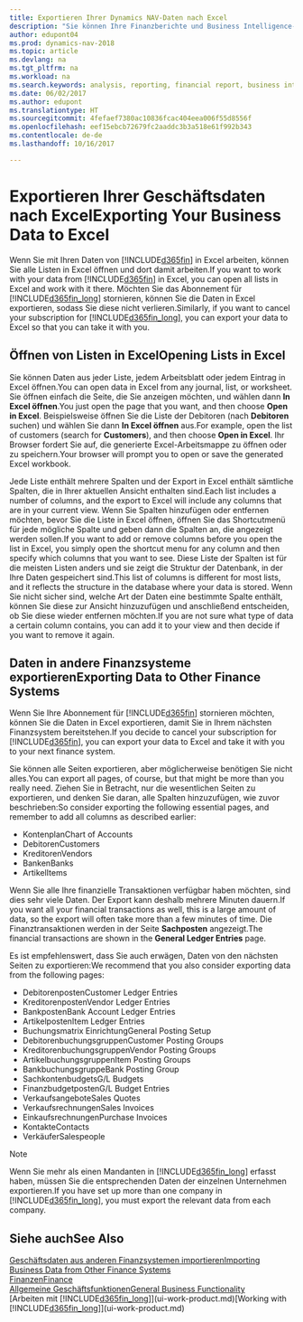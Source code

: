 ```yaml
---
title: Exportieren Ihrer Dynamics NAV-Daten nach Excel
description: "Sie können Ihre Finanzberichte und Business Intelligence-Daten von Dynamics NAV  nach Excel exportieren, oder Ihre Dynamics NAV-Daten in Excel öffnen."
author: edupont04
ms.prod: dynamics-nav-2018
ms.topic: article
ms.devlang: na
ms.tgt_pltfrm: na
ms.workload: na
ms.search.keywords: analysis, reporting, financial report, business intelligence, BI, Excel
ms.date: 06/02/2017
ms.author: edupont
ms.translationtype: HT
ms.sourcegitcommit: 4fefaef7380ac10836fcac404eea006f55d8556f
ms.openlocfilehash: eef15ebcb72679fc2aaddc3b3a518e61f992b343
ms.contentlocale: de-de
ms.lasthandoff: 10/16/2017

---
```

# <a name="exporting-your-business-data-to-excel"></a><span data-ttu-id="22bb3-103">Exportieren Ihrer Geschäftsdaten nach Excel</span><span class="sxs-lookup"><span data-stu-id="22bb3-103">Exporting Your Business Data to Excel</span></span>
<span data-ttu-id="22bb3-104">Wenn Sie mit Ihren Daten von [!INCLUDE[d365fin](includes/d365fin_md.md)] in Excel arbeiten, können Sie alle Listen in Excel öffnen und dort damit arbeiten.</span><span class="sxs-lookup"><span data-stu-id="22bb3-104">If you want to work with your data from [!INCLUDE[d365fin](includes/d365fin_md.md)] in Excel, you can open all lists in Excel and work with it there.</span></span> <span data-ttu-id="22bb3-105">Möchten Sie das Abonnement für [!INCLUDE[d365fin_long](includes/d365fin_long_md.md)] stornieren, können Sie die Daten in Excel exportieren, sodass Sie diese nicht verlieren.</span><span class="sxs-lookup"><span data-stu-id="22bb3-105">Similarly, if you want to cancel your subscription for [!INCLUDE[d365fin_long](includes/d365fin_long_md.md)], you can export your data to Excel so that you can take it with you.</span></span>

## <a name="opening-lists-in-excel"></a><span data-ttu-id="22bb3-106">Öffnen von Listen in Excel</span><span class="sxs-lookup"><span data-stu-id="22bb3-106">Opening Lists in Excel</span></span>
<span data-ttu-id="22bb3-107">Sie können Daten aus jeder Liste, jedem Arbeitsblatt oder jedem Eintrag in Excel öffnen.</span><span class="sxs-lookup"><span data-stu-id="22bb3-107">You can open data in Excel from any journal, list, or worksheet.</span></span> <span data-ttu-id="22bb3-108">Sie öffnen einfach die Seite, die Sie anzeigen möchten, und wählen dann **In Excel öffnen**.</span><span class="sxs-lookup"><span data-stu-id="22bb3-108">You just open the page that you want, and then choose **Open in Excel**.</span></span> <span data-ttu-id="22bb3-109">Beispielsweise öffnen Sie die Liste der Debitoren (nach **Debitoren** suchen) und wählen Sie dann **In Excel öffnen** aus.</span><span class="sxs-lookup"><span data-stu-id="22bb3-109">For example, open the list of customers (search for **Customers**), and then choose **Open in Excel**.</span></span> <span data-ttu-id="22bb3-110">Ihr Browser fordert Sie auf, die generierte Excel-Arbeitsmappe zu öffnen oder zu speichern.</span><span class="sxs-lookup"><span data-stu-id="22bb3-110">Your browser will prompt you to open or save the generated Excel workbook.</span></span>  

<span data-ttu-id="22bb3-111">Jede Liste enthält mehrere Spalten und der Export in Excel enthält sämtliche Spalten, die in Ihrer aktuellen Ansicht enthalten sind.</span><span class="sxs-lookup"><span data-stu-id="22bb3-111">Each list includes a number of columns, and the export to Excel will include any columns that are in your current view.</span></span> <span data-ttu-id="22bb3-112">Wenn Sie Spalten hinzufügen oder entfernen möchten, bevor Sie die Liste in Excel öffnen, öffnen Sie das Shortcutmenü für jede mögliche Spalte und geben dann die Spalten an, die angezeigt werden sollen.</span><span class="sxs-lookup"><span data-stu-id="22bb3-112">If you want to add or remove columns before you open the list in Excel, you simply open the shortcut menu for any column and then specify which columns that you want to see.</span></span> <span data-ttu-id="22bb3-113">Diese Liste der Spalten ist für die meisten Listen anders und sie zeigt die Struktur der Datenbank, in der Ihre Daten gespeichert sind.</span><span class="sxs-lookup"><span data-stu-id="22bb3-113">This list of columns is different for most lists, and it reflects the structure in the database where your data is stored.</span></span> <span data-ttu-id="22bb3-114">Wenn Sie nicht sicher sind, welche Art der Daten eine bestimmte Spalte enthält, können Sie diese zur Ansicht hinzuzufügen und anschließend entscheiden, ob Sie diese wieder entfernen möchten.</span><span class="sxs-lookup"><span data-stu-id="22bb3-114">If you are not sure what type of data a certain column contains, you can add it to your view and then decide if you want to remove it again.</span></span>  

## <a name="exporting-data-to-other-finance-systems"></a><span data-ttu-id="22bb3-115">Daten in andere Finanzsysteme exportieren</span><span class="sxs-lookup"><span data-stu-id="22bb3-115">Exporting Data to Other Finance Systems</span></span>
<span data-ttu-id="22bb3-116">Wenn Sie Ihre Abonnement für [!INCLUDE[d365fin](includes/d365fin_md.md)] stornieren möchten, können Sie die Daten in Excel exportieren, damit Sie in Ihrem nächsten Finanzsystem bereitstehen.</span><span class="sxs-lookup"><span data-stu-id="22bb3-116">If you decide to cancel your subscription for [!INCLUDE[d365fin](includes/d365fin_md.md)], you can export your data to Excel and take it with you to your next finance system.</span></span>  

<span data-ttu-id="22bb3-117">Sie können alle Seiten exportieren, aber möglicherweise benötigen Sie nicht alles.</span><span class="sxs-lookup"><span data-stu-id="22bb3-117">You can export all pages, of course, but that might be more than you really need.</span></span> <span data-ttu-id="22bb3-118">Ziehen Sie in Betracht, nur die wesentlichen Seiten zu exportieren, und denken Sie daran, alle Spalten hinzuzufügen, wie zuvor beschrieben:</span><span class="sxs-lookup"><span data-stu-id="22bb3-118">So consider exporting the following essential pages, and remember to add all columns as described earlier:</span></span>  

* <span data-ttu-id="22bb3-119">Kontenplan</span><span class="sxs-lookup"><span data-stu-id="22bb3-119">Chart of Accounts</span></span>  
* <span data-ttu-id="22bb3-120">Debitoren</span><span class="sxs-lookup"><span data-stu-id="22bb3-120">Customers</span></span>  
* <span data-ttu-id="22bb3-121">Kreditoren</span><span class="sxs-lookup"><span data-stu-id="22bb3-121">Vendors</span></span>  
* <span data-ttu-id="22bb3-122">Banken</span><span class="sxs-lookup"><span data-stu-id="22bb3-122">Banks</span></span>  
* <span data-ttu-id="22bb3-123">Artikel</span><span class="sxs-lookup"><span data-stu-id="22bb3-123">Items</span></span>  

<span data-ttu-id="22bb3-124">Wenn Sie alle Ihre finanzielle Transaktionen verfügbar haben möchten, sind dies sehr viele Daten. Der Export kann deshalb mehrere Minuten dauern.</span><span class="sxs-lookup"><span data-stu-id="22bb3-124">If you want all your financial transactions as well, this is a large amount of data, so the export will often take more than a few minutes of time.</span></span> <span data-ttu-id="22bb3-125">Die Finanztransaktionen werden in der Seite **Sachposten** angezeigt.</span><span class="sxs-lookup"><span data-stu-id="22bb3-125">The financial transactions are shown in the **General Ledger Entries** page.</span></span>  

<span data-ttu-id="22bb3-126">Es ist empfehlenswert, dass Sie auch erwägen, Daten von den nächsten Seiten zu exportieren:</span><span class="sxs-lookup"><span data-stu-id="22bb3-126">We recommend that you also consider exporting data from the following pages:</span></span>  

* <span data-ttu-id="22bb3-127">Debitorenposten</span><span class="sxs-lookup"><span data-stu-id="22bb3-127">Customer Ledger Entries</span></span>  
* <span data-ttu-id="22bb3-128">Kreditorenposten</span><span class="sxs-lookup"><span data-stu-id="22bb3-128">Vendor Ledger Entries</span></span>  
* <span data-ttu-id="22bb3-129">Bankposten</span><span class="sxs-lookup"><span data-stu-id="22bb3-129">Bank Account Ledger Entries</span></span>  
* <span data-ttu-id="22bb3-130">Artikelposten</span><span class="sxs-lookup"><span data-stu-id="22bb3-130">Item Ledger Entries</span></span>  
* <span data-ttu-id="22bb3-131">Buchungsmatrix Einrichtung</span><span class="sxs-lookup"><span data-stu-id="22bb3-131">General Posting Setup</span></span>  
* <span data-ttu-id="22bb3-132">Debitorenbuchungsgruppen</span><span class="sxs-lookup"><span data-stu-id="22bb3-132">Customer Posting Groups</span></span>  
* <span data-ttu-id="22bb3-133">Kreditorenbuchungsgruppen</span><span class="sxs-lookup"><span data-stu-id="22bb3-133">Vendor Posting Groups</span></span>  
* <span data-ttu-id="22bb3-134">Artikelbuchungsgruppen</span><span class="sxs-lookup"><span data-stu-id="22bb3-134">Item Posting Groups</span></span>  
* <span data-ttu-id="22bb3-135">Bankbuchungsgruppe</span><span class="sxs-lookup"><span data-stu-id="22bb3-135">Bank Posting Group</span></span>  
* <span data-ttu-id="22bb3-136">Sachkontenbudgets</span><span class="sxs-lookup"><span data-stu-id="22bb3-136">G/L Budgets</span></span>  
* <span data-ttu-id="22bb3-137">Finanzbudgetposten</span><span class="sxs-lookup"><span data-stu-id="22bb3-137">G/L Budget Entries</span></span>  
* <span data-ttu-id="22bb3-138">Verkaufsangebote</span><span class="sxs-lookup"><span data-stu-id="22bb3-138">Sales Quotes</span></span>  
* <span data-ttu-id="22bb3-139">Verkaufsrechnungen</span><span class="sxs-lookup"><span data-stu-id="22bb3-139">Sales Invoices</span></span>  
* <span data-ttu-id="22bb3-140">Einkaufsrechnungen</span><span class="sxs-lookup"><span data-stu-id="22bb3-140">Purchase Invoices</span></span>  
* <span data-ttu-id="22bb3-141">Kontakte</span><span class="sxs-lookup"><span data-stu-id="22bb3-141">Contacts</span></span>  
* <span data-ttu-id="22bb3-142">Verkäufer</span><span class="sxs-lookup"><span data-stu-id="22bb3-142">Salespeople</span></span>  

> [!NOTE]  
>   <span data-ttu-id="22bb3-143">Wenn Sie mehr als einen Mandanten in [!INCLUDE[d365fin_long](includes/d365fin_long_md.md)] erfasst haben, müssen Sie die entsprechenden Daten der einzelnen Unternehmen exportieren.</span><span class="sxs-lookup"><span data-stu-id="22bb3-143">If you have set up more than one company in [!INCLUDE[d365fin_long](includes/d365fin_long_md.md)], you must export the relevant data from each company.</span></span>

## <a name="see-also"></a><span data-ttu-id="22bb3-144">Siehe auch</span><span class="sxs-lookup"><span data-stu-id="22bb3-144">See Also</span></span>
[<span data-ttu-id="22bb3-145">Geschäftsdaten aus anderen Finanzsystemen importieren</span><span class="sxs-lookup"><span data-stu-id="22bb3-145">Importing Business Data from Other Finance Systems</span></span>](upload-data.md)  
[<span data-ttu-id="22bb3-146">Finanzen</span><span class="sxs-lookup"><span data-stu-id="22bb3-146">Finance</span></span>](finance.md)  
[<span data-ttu-id="22bb3-147">Allgemeine Geschäftsfunktionen</span><span class="sxs-lookup"><span data-stu-id="22bb3-147">General Business Functionality</span></span>](ui-across-business-areas.md)  
<span data-ttu-id="22bb3-148">[Arbeiten mit [!INCLUDE[d365fin_long](includes/d365fin_long_md.md)]](ui-work-product.md)</span><span class="sxs-lookup"><span data-stu-id="22bb3-148">[Working with [!INCLUDE[d365fin_long](includes/d365fin_long_md.md)]](ui-work-product.md)</span></span>  

